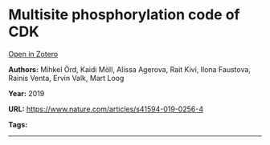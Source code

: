 # Multisite phosphorylation code of CDK
[Open in Zotero](zotero://select/items/@OrdEtAl_2019)

**Authors:** Mihkel Örd, Kaidi Möll, Alissa Agerova, Rait Kivi, Ilona Faustova, Rainis Venta, Ervin Valk, Mart Loog

**Year:** 2019

**URL:** https://www.nature.com/articles/s41594-019-0256-4

**Tags:**

---